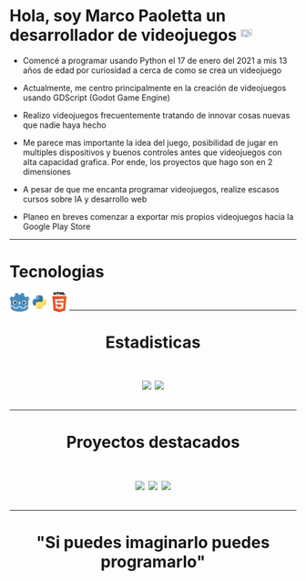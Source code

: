 # Hola, soy Marco Paoletta un desarrollador de videojuegos <img src="https://user-images.githubusercontent.com/1303154/88677602-1635ba80-d120-11ea-84d8-d263ba5fc3c0.gif" width="20px" height="20px">

- Comencé a programar usando Python el 17 de enero del 2021 a mis 13 años de edad por curiosidad a cerca de como se crea un videojuego  

- Actualmente, me centro principalmente en la creación de videojuegos usando GDScript (Godot Game Engine)

- Realizo videojuegos frecuentemente tratando de innovar cosas nuevas que nadie haya hecho

- Me parece mas importante la idea del juego, posibilidad de jugar en multiples dispositivos y buenos controles antes que videojuegos con alta capacidad grafica. Por ende, los proyectos que hago son en 2 dimensiones

- A pesar de que me encanta programar videojuegos, realize escasos cursos sobre IA y desarrollo web


- Planeo en breves comenzar a exportar mis propios videojuegos hacia la Google Play Store

---

# Tecnologias

<img align="left" width="35px" src="https://raw.githubusercontent.com/github/explore/80688e429a7d4ef2fca1e82350fe8e3517d3494d/topics/godot/godot.png">

<img align="left" width ="35px" src="https://raw.githubusercontent.com/github/explore/80688e429a7d4ef2fca1e82350fe8e3517d3494d/topics/python/python.png">

<img align="left" width ="35px" src="https://raw.githubusercontent.com/github/explore/80688e429a7d4ef2fca1e82350fe8e3517d3494d/topics/html/html.png">


<br/>

---

<h1 align="center">
  Estadisticas
<h1>
<p align="center">
<img height="180em" src= "https://github-readme-stats-eight-theta.vercel.app/api/top-langs/?username=MarcoPaoletta&layout=compact&langs_count=8&theme=tokyonight">
<img height="180em" src="https://github-readme-stats.vercel.app/api?username=MarcoPaoletta&&show_icons=true&theme=cobalt" height = 150>
<p/>

---
<h1 align="center">
   Proyectos destacados
<h1/>
<p align="center">
<img aligh="center" src="https://github.com/MarcoPaoletta/MarcoPaoletta/blob/main/Platformer.gif" width="256"> <img aligh="center" src="https://github.com/MarcoPaoletta/MarcoPaoletta/blob/main/FlappyBird1.gif" width="256"/> <img aligh="center" src ="https://github.com/MarcoPaoletta/MarcoPaoletta/blob/main/GitHub.gif" width ="256">
<p/>

---
<h1 align="center">
   "Si puedes imaginarlo puedes programarlo"
<h1/>
